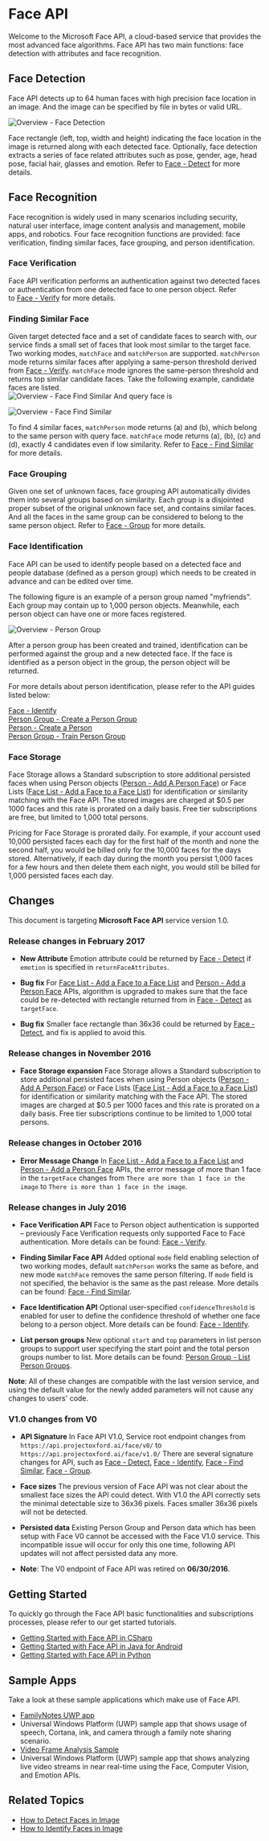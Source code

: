 <!-- 
NavPath: Face API
LinkLabel: Overview
Url: face-api/documentation/overview
Weight: 100
-->
# Face API

Welcome to the Microsoft Face API, a cloud-based service that provides the most advanced face algorithms. Face API has two main functions: face detection with attributes and face recognition.

## Face Detection

Face API detects up to 64 human faces with high precision face location in an image. And the image can be specified by file in bytes or valid URL.

![Overview - Face Detection](./Images/Face.detection.jpg)

Face rectangle (left, top, width and height) indicating the face location in the image is returned along with each detected face. Optionally, face detection extracts a series of face related attributes such as pose, gender, age, head pose, facial hair, glasses and emotion. Refer to [Face - Detect](https://dev.projectoxford.ai/docs/services/563879b61984550e40cbbe8d/operations/563879b61984550f30395236) for more details.

## Face Recognition

Face recognition is widely used in many scenarios including security, natural user interface, image content analysis and management, mobile apps, and robotics. Four face recognition functions are provided: face verification, finding similar faces, face grouping, and person identification.


### Face Verification

Face API verification performs an authentication against two detected faces or authentication from one detected face to one person object. Refer to [Face - Verify](https://dev.projectoxford.ai/docs/services/563879b61984550e40cbbe8d/operations/563879b61984550f3039523a) for more details.

### Finding Similar Face

Given target detected face and a set of candidate faces to search with, our service finds a small set of faces that look most similar to the target face. Two working modes, `matchFace` and `matchPerson` are supported. `matchPerson` mode returns similar faces after applying a same-person threshold derived from [Face - Verify](https://dev.projectoxford.ai/docs/services/563879b61984550e40cbbe8d/operations/563879b61984550f3039523a). `matchFace` mode ignores the same-person threshold and returns top similar candidate faces. Take the following example, candidate faces are listed.      
![Overview - Face Find Similar](./Images/FaceFindSimilar.Candidates.jpg)
And query face is 

![Overview - Face Find Similar](./Images/FaceFindSimilar.QueryFace.jpg) 

To find 4 similar faces, `matchPerson` mode returns (a) and (b), which belong to the same person with query face. `matchFace` mode returns (a), (b), (c) and (d), exactly 4 candidates even if low similarity. Refer to [Face - Find Similar](https://dev.projectoxford.ai/docs/services/563879b61984550e40cbbe8d/operations/563879b61984550f30395237) for more details.

### Face Grouping

Given one set of unknown faces, face grouping API automatically divides them into several groups based on similarity. Each group is a disjointed proper subset of the original unknown face set, and contains similar faces. And all the faces in the same group can be considered to belong to the same person object. Refer to [Face - Group](https://dev.projectoxford.ai/docs/services/563879b61984550e40cbbe8d/operations/563879b61984550f30395238) for more details.

### Face Identification

Face API can be used to identify people based on a detected face and people database (defined as a person group) which needs to be created in advance and can be edited over time.

The following figure is an example of a person group named "myfriends". Each group may contain up to 1,000 person objects. Meanwhile, each person object can have one or more faces registered. 

![Overview - Person Group](./Images/person.group.clare.jpg)

After a person group has been created and trained, identification can be performed against the group and a new detected face. If the face is identified as a person object in the group, the person object will be returned.

For more details about person identification, please refer to the API guides listed below:

[Face - Identify](https://dev.projectoxford.ai/docs/services/563879b61984550e40cbbe8d/operations/563879b61984550f30395239)  
[Person Group - Create a Person Group](https://dev.projectoxford.ai/docs/services/563879b61984550e40cbbe8d/operations/563879b61984550f30395244)  
[Person - Create a Person](https://dev.projectoxford.ai/docs/services/563879b61984550e40cbbe8d/operations/563879b61984550f3039523c)  
[Person Group - Train Person Group](https://dev.projectoxford.ai/docs/services/563879b61984550e40cbbe8d/operations/563879b61984550f30395249) 

### Face Storage 
Face Storage allows a Standard subscription to store additional persisted faces when using Person objects ([Person - Add A Person Face](https://dev.projectoxford.ai/docs/services/563879b61984550e40cbbe8d/operations/563879b61984550f3039523b)) or Face Lists ([Face List - Add a Face to a Face List](https://dev.projectoxford.ai/docs/services/563879b61984550e40cbbe8d/operations/563879b61984550f30395250)) for identification or similarity matching with the Face API. The stored images are charged at $0.5 per 1000 faces and this rate is prorated on a daily basis. Free tier subscriptions are free, but limited to 1,000 total persons. 

Pricing for Face Storage is prorated daily. For example, if your account used 10,000 persisted faces each day for the first half of the month and none the second half, you would be billed only for the 10,000 faces for the days stored. Alternatively, if each day during the month you persist 1,000 faces for a few hours and then delete them each night, you would still be billed for 1,000 persisted faces each day.



## Changes

This document is targeting **Microsoft Face API** service version 1.0.

### Release changes in February 2017

* **New Attribute** Emotion attribute could be returned by [Face - Detect](https://dev.projectoxford.ai/docs/services/563879b61984550e40cbbe8d/operations/563879b61984550f30395236) if `emotion` is specified in `returnFaceAttributes`.

* **Bug fix** For [Face List - Add a Face to a Face List](https://dev.projectoxford.ai/docs/services/563879b61984550e40cbbe8d/operations/563879b61984550f30395250) and [Person - Add a Person Face](https://dev.projectoxford.ai/docs/services/563879b61984550e40cbbe8d/operations/563879b61984550f3039523b) APIs, algorithm is upgraded to makes sure that the face could be re-detected with rectangle returned from in [Face - Detect](https://dev.projectoxford.ai/docs/services/563879b61984550e40cbbe8d/operations/563879b61984550f30395236) as `targetFace`. 

* **Bug fix** Smaller face rectangle than 36x36 could be returned by [Face - Detect](https://dev.projectoxford.ai/docs/services/563879b61984550e40cbbe8d/operations/563879b61984550f30395236), and fix is applied to avoid this.

### Release changes in November 2016

* **Face Storage expansion** Face Storage allows a Standard subscription to store additional persisted faces when using Person objects ([Person - Add A Person Face](https://dev.projectoxford.ai/docs/services/563879b61984550e40cbbe8d/operations/563879b61984550f3039523b)) or Face Lists ([Face List - Add a Face to a Face List](https://dev.projectoxford.ai/docs/services/563879b61984550e40cbbe8d/operations/563879b61984550f30395250)) for identification or similarity matching with the Face API. The stored images are charged at $0.5 per 1000 faces and this rate is prorated on a daily basis. Free tier subscriptions continue to be limited to 1,000 total persons. 

### Release changes in October 2016

* **Error Message Change** In [Face List - Add a Face to a Face List](https://dev.projectoxford.ai/docs/services/563879b61984550e40cbbe8d/operations/563879b61984550f30395250) and [Person - Add a Person Face](https://dev.projectoxford.ai/docs/services/563879b61984550e40cbbe8d/operations/563879b61984550f3039523b) APIs, the error message of more than 1 face in the `targetFace` changes from `There are more than 1 face in the image` to `There is more than 1 face in the image`.

### Release changes in July 2016

* **Face Verification API** Face to Person object authentication is supported – previously Face Verification requests only supported Face to Face authentication. More details can be found: [Face - Verify](https://dev.projectoxford.ai/docs/services/563879b61984550e40cbbe8d/operations/563879b61984550f3039523a).

* **Finding Similar Face API** Added optional `mode` field enabling selection of two working modes, default `matchPerson` works the same as before, and new mode `matchFace` removes the same person filtering. If `mode` field is not specified, the behavior is the same as the past release. More details can be found: [Face - Find Similar](https://dev.projectoxford.ai/docs/services/563879b61984550e40cbbe8d/operations/563879b61984550f30395237).

* **Face Identification API** Optional user-specified `confidenceThreshold` is enabled for user to define the confidence threshold of whether one face belong to a person object. More details can be found: [Face - Identify](https://dev.projectoxford.ai/docs/services/563879b61984550e40cbbe8d/operations/563879b61984550f30395239).

* **List person groups** New optional `start` and `top` parameters in list person groups to support user specifying the start point and the total person groups number to list. More details can be found: [Person Group - List Person Groups](https://dev.projectoxford.ai/docs/services/563879b61984550e40cbbe8d/operations/563879b61984550f30395248).

**Note**: All of these changes are compatible with the last version service, and using the default value for the newly added parameters will not cause any changes to users' code. 

### V1.0 changes from V0

* **API Signature**
In Face API V1.0, Service root endpoint changes from `https://api.projectoxford.ai/face/v0/` to `https://api.projectoxford.ai/face/v1.0/` 
There are several signature changes for API, such as [Face - Detect](https://dev.projectoxford.ai/docs/services/563879b61984550e40cbbe8d/operations/563879b61984550f30395236), [Face - Identify](https://dev.projectoxford.ai/docs/services/563879b61984550e40cbbe8d/operations/563879b61984550f30395239), [Face - Find Similar](https://dev.projectoxford.ai/docs/services/563879b61984550e40cbbe8d/operations/563879b61984550f30395237), [Face - Group](https://dev.projectoxford.ai/docs/services/563879b61984550e40cbbe8d/operations/563879b61984550f30395238).

* **Face sizes**
The previous version of Face API was not clear about the smallest face sizes the API could detect. With V1.0 the API correctly sets the minimal detectable size to 36x36 pixels. Faces smaller 36x36 pixels will not be detected.

* **Persisted data**
Existing Person Group and Person data which has been setup with Face V0 cannot be accessed with the Face V1.0 service. This incompatible issue will occur for only this one time, following API updates will not affect persisted data any more.

* **Note**: The V0 endpoint of Face API was retired on **06/30/2016**.

## Getting Started

To quickly go through the Face API basic functionalities and subscriptions processes, please refer to our get started tutorials.

- [Getting Started with Face API in CSharp](Get-Started-with-Face-API/GettingStartedwithFaceAPIinCSharp.md)
- [Getting Started with Face API in Java for Android](Get-Started-with-Face-API/GettingStartedwithFaceAPIinJavaforAndroid.md)
- [Getting Started with Face API in Python](Get-Started-with-Face-API/GettingStartedwithFaceAPIinPython.md)

## Sample Apps
Take a look at these sample applications which make use of Face API.

- [FamilyNotes UWP app](https://github.com/Microsoft/Windows-appsample-familynotes)
 - Universal Windows Platform (UWP) sample app that shows usage of speech, Cortana, ink, and camera through a family note sharing scenario. 
- [Video Frame Analysis Sample](https://github.com/microsoft/cognitive-samples-videoframeanalysis)
 - Universal Windows Platform (UWP) sample app that shows analyzing live video streams in near real-time using the Face, Computer Vision, and Emotion APIs.

## Related Topics

- [How to Detect Faces in Image](Face-API-How-to-Topics/HowtoDetectFacesinImage.md)
- [How to Identify Faces in Image](Face-API-How-to-Topics/HowtoIdentifyFacesinImage.md)
